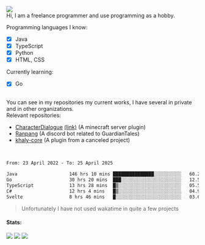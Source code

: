![](https://komarev.com/ghpvc/?username=iAtog&color=brightgreen) <br>
Hi, I am a freelance programmer and use programming as a hobby.<br>

Programming languages I know:
- [x] Java
- [x] TypeScript
- [x] Python
- [x] HTML, CSS

Currently learning:
- [x] Go
<br>
You can see in my repositories my current works, I have several in private and in other organizations.<br>
Relevant repositories:<br>

* [CharacterDialogue](https://github.com/iAtog/character-dialogue) [(link)](https://www.spigotmc.org/resources/95868/) (A minecraft server plugin)
* [Ranpang](https://github.com/iAtog/Ranpang) (A discord bot related to GuardianTales)
* [khaly-core](https://github.com/KhalyRPG/rpg) (A plugin from a canceled project)
<br>

<!--START_SECTION:waka-->

```txt
From: 23 April 2022 - To: 25 April 2025

Java                   146 hrs 10 mins ███████████████░░░░░░░░░░   60.22 %
Go                     30 hrs 20 mins  ███░░░░░░░░░░░░░░░░░░░░░░   12.50 %
TypeScript             13 hrs 28 mins  █▒░░░░░░░░░░░░░░░░░░░░░░░   05.55 %
C#                     12 hrs 4 mins   █▒░░░░░░░░░░░░░░░░░░░░░░░   04.98 %
Svelte                 8 hrs 46 mins   █░░░░░░░░░░░░░░░░░░░░░░░░   03.61 %
```

<!--END_SECTION:waka-->
> Unfortunately I have not used wakatime in quite a few projects
#### Stats:
![](https://github-profile-summary-cards.vercel.app/api/cards/profile-details?username=iAtog&theme=github_dark)
![](https://github-profile-summary-cards.vercel.app/api/cards/stats?username=iAtog&theme=github_dark)
![](https://github-profile-summary-cards.vercel.app/api/cards/repos-per-language?username=iAtog&theme=github_dark) 
